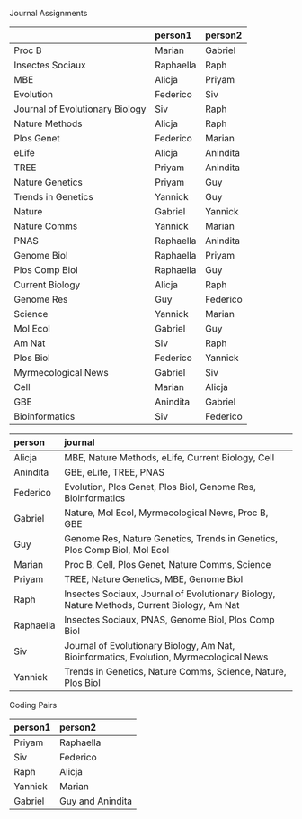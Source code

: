 Journal Assignments




|                                |person1   |person2  |
|:-------------------------------|:---------|:--------|
|Proc B                          |Marian    |Gabriel  |
|Insectes Sociaux                |Raphaella |Raph     |
|MBE                             |Alicja    |Priyam   |
|Evolution                       |Federico  |Siv      |
|Journal of Evolutionary Biology |Siv       |Raph     |
|Nature Methods                  |Alicja    |Raph     |
|Plos Genet                      |Federico  |Marian   |
|eLife                           |Alicja    |Anindita |
|TREE                            |Priyam    |Anindita |
|Nature Genetics                 |Priyam    |Guy      |
|Trends in Genetics              |Yannick   |Guy      |
|Nature                          |Gabriel   |Yannick  |
|Nature Comms                    |Yannick   |Marian   |
|PNAS                            |Raphaella |Anindita |
|Genome Biol                     |Raphaella |Priyam   |
|Plos Comp Biol                  |Raphaella |Guy      |
|Current Biology                 |Alicja    |Raph     |
|Genome Res                      |Guy       |Federico |
|Science                         |Yannick   |Marian   |
|Mol Ecol                        |Gabriel   |Guy      |
|Am Nat                          |Siv       |Raph     |
|Plos Biol                       |Federico  |Yannick  |
|Myrmecological News             |Gabriel   |Siv      |
|Cell                            |Marian    |Alicja   |
|GBE                             |Anindita  |Gabriel  |
|Bioinformatics                  |Siv       |Federico |




|person    |journal                                                                                    |
|:---------|:------------------------------------------------------------------------------------------|
|Alicja    |MBE, Nature Methods, eLife, Current Biology, Cell                                          |
|Anindita  |GBE, eLife, TREE, PNAS                                                                     |
|Federico  |Evolution, Plos Genet, Plos Biol, Genome Res, Bioinformatics                               |
|Gabriel   |Nature, Mol Ecol, Myrmecological News, Proc B, GBE                                         |
|Guy       |Genome Res, Nature Genetics, Trends in Genetics, Plos Comp Biol, Mol Ecol                  |
|Marian    |Proc B, Cell, Plos Genet, Nature Comms, Science                                            |
|Priyam    |TREE, Nature Genetics, MBE, Genome Biol                                                    |
|Raph      |Insectes Sociaux, Journal of Evolutionary Biology, Nature Methods, Current Biology, Am Nat |
|Raphaella |Insectes Sociaux, PNAS, Genome Biol, Plos Comp Biol                                        |
|Siv       |Journal of Evolutionary Biology, Am Nat, Bioinformatics, Evolution, Myrmecological News    |
|Yannick   |Trends in Genetics, Nature Comms, Science, Nature, Plos Biol                               |




Coding Pairs




|person1 |person2          |
|:-------|:----------------|
|Priyam  |Raphaella        |
|Siv     |Federico         |
|Raph    |Alicja           |
|Yannick |Marian           |
|Gabriel |Guy and Anindita |





